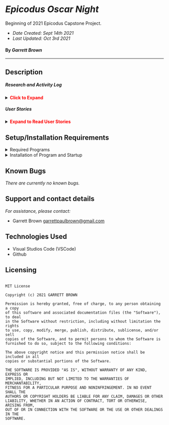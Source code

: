 # _Epicodus Oscar Night_

Beginning of 2021 Epicodus Capstone Project.

* _Date Created: Sept 14th 2021_
* _Last Updated: Oct 3rd 2021_

#### By _Garrett Brown_

***

## Description

##### Research and Activity Log

<details>
    <summary><span style="color:red"><strong>Click to Expand</strong></summary>

* Sept 14th 2021 7:03 PM to 8:49 - Gathering Data in Excell. (106 min)
* Sept 20th 2021 7:45 PM to 9:25 - Gathering Data in Excell. (100 min)
* Sept 26th 2021 10:30 AM to 11:50 AM - Changing data, making edits. (80 min)
* Sept 26th 2021 11:50 AM to 1PM - Structuring API, creating API basics. (70 min)
* Sept 26th 2021 2:49 PM to 3:28 - Data maxmizing, Drawio. (39 min)
* Sept 26th 2021 3:29 PM to 4:45 - Data maxmizing, Drawio. (76 min)
* Sept 26th 2021 4:45 PM to 5:00 PM - Drawio, standup in class. (15 min)
* Sept 28th 2021 6 PM to 7 - Standup in class, creating schema. (60 min)
* Oct 2nd 2021 3 PM to 3:30 - Schema Analysis. (30 min)
* Oct 3rd 2021 9:30 AM - 10:40 AM - API. (70 min)

FILE TRANSFER, LOST GIT HISTORY.

* Oct 3rd 2021 10:40 AM - 1PM - API. (140 min)
* Oct 3rd 2021 2:20 PM - 5:30 PM - API, GET, PUT, PUSH. (190 min)
* Oct 3rd 2021 7 PM - 8:30 PM - API, fully functional (90 min)

Check in: 1,066 min, or 17.7666667 hours.

* Oct 6th 2021 6:45 PM - 8: 15 PM - Seeding Data. (90 min)
* Oct 6th 2021 8:15 PM - 9:05 PM - API. (50 min)
* Oct 6th 2021 9:05 PM - 11:40 PM - Seeding Database. (155 min)
* Oct 6th 2021 11:40 PM - 12:00 AM Migration Issues Fixed. (20 min)
https://docs.google.com/spreadsheets/d/1UJ5y-uzIn_iSlDE_9wPRfLr41qaUA9mbKf4w1CswyPA/edit#gid=121875076

</details>

##### User Stories
<details>
    <summary><span style="color:red"><strong>Expand to Read User Stories</strong></summary>
1. User needs to be able to use program.
2. This will get filled in later I assume.

</details>


## Setup/Installation Requirements

<details>
    <summary>Required Programs</summary>
    
1. An internet browser.
2. Visual Code Studio (or another code editor).
3. .NET

</details>

<details>
    <summary>Installation of Program and Startup</summary>

1. Open the terminal on your local machine and navigate to "Desktop."
2. Clone Tap Room with the following git command `git clone https://github.com/GBProductions/EpicodusCapstone`
3. Navigate to the top level of the repository with the command `cd EpicodusCapstone`
4. In the CL, type in `npm install`.
5. In the CL, type in `npm run build`.
6. In the CL, type in `npm start`.

</details>


## Known Bugs

_There are currently no known bugs._


## Support and contact details

_For assistance, please contact:_ 
* Garrett Brown <garrettpaulbrown@gmail.com>

## Technologies Used
* Visual Studios Code (VSCode)
* Github

## Licensing

```

MIT License

Copyright (c) 2021 GARRETT BROWN

Permission is hereby granted, free of charge, to any person obtaining a copy
of this software and associated documentation files (the "Software"), to deal
in the Software without restriction, including without limitation the rights
to use, copy, modify, merge, publish, distribute, sublicense, and/or sell
copies of the Software, and to permit persons to whom the Software is
furnished to do so, subject to the following conditions:

The above copyright notice and this permission notice shall be included in all
copies or substantial portions of the Software.

THE SOFTWARE IS PROVIDED "AS IS", WITHOUT WARRANTY OF ANY KIND, EXPRESS OR
IMPLIED, INCLUDING BUT NOT LIMITED TO THE WARRANTIES OF MERCHANTABILITY,
FITNESS FOR A PARTICULAR PURPOSE AND NONINFRINGEMENT. IN NO EVENT SHALL THE
AUTHORS OR COPYRIGHT HOLDERS BE LIABLE FOR ANY CLAIM, DAMAGES OR OTHER
LIABILITY, WHETHER IN AN ACTION OF CONTRACT, TORT OR OTHERWISE, ARISING FROM,
OUT OF OR IN CONNECTION WITH THE SOFTWARE OR THE USE OR OTHER DEALINGS IN THE
SOFTWARE.

```